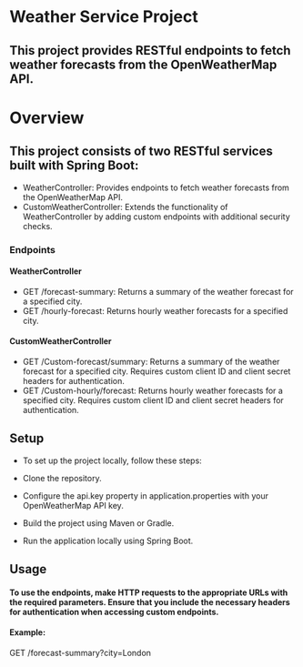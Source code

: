 # Weather Service Project
## This project provides RESTful endpoints to fetch weather forecasts from the OpenWeatherMap API.

# Overview
## This project consists of two RESTful services built with Spring Boot:

- WeatherController: Provides endpoints to fetch weather forecasts from the OpenWeatherMap API.
- CustomWeatherController: Extends the functionality of WeatherController by adding custom endpoints with additional security checks.
### Endpoints
#### WeatherController
- GET /forecast-summary: Returns a summary of the weather forecast for a specified city.
- GET /hourly-forecast: Returns hourly weather forecasts for a specified city.
#### CustomWeatherController
- GET /Custom-forecast/summary: Returns a summary of the weather forecast for a specified city. Requires custom client ID and client secret headers for authentication.
- GET /Custom-hourly/forecast: Returns hourly weather forecasts for a specified city. Requires custom client ID and client secret headers for authentication.
## Setup
- To set up the project locally, follow these steps:

- Clone the repository.
- Configure the api.key property in application.properties with your OpenWeatherMap API key.
- Build the project using Maven or Gradle.
- Run the application locally using Spring Boot.

## Usage
#### To use the endpoints, make HTTP requests to the appropriate URLs with the required parameters. Ensure that you include the necessary headers for authentication when accessing custom endpoints.

#### Example:
GET /forecast-summary?city=London
